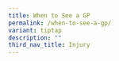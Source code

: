 ```yaml
---
title: When to See a GP
permalink: /when-to-see-a-gp/
variant: tiptap
description: ""
third_nav_title: Injury
---
```

